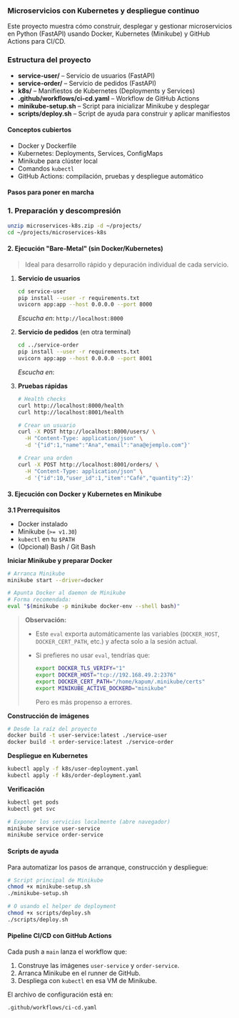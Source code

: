 ### Microservicios con Kubernetes y despliegue continuo

Este proyecto muestra cómo construir, desplegar y gestionar microservicios en Python (FastAPI) usando Docker, Kubernetes (Minikube) y GitHub Actions para CI/CD.

### Estructura del proyecto

* **service-user/** – Servicio de usuarios (FastAPI)
* **service-order/** – Servicio de pedidos (FastAPI)
* **k8s/** – Manifiestos de Kubernetes (Deployments y Services)
* **.github/workflows/ci-cd.yaml** – Workflow de GitHub Actions
* **minikube-setup.sh** – Script para inicializar Minikube y desplegar
* **scripts/deploy.sh** – Script de ayuda para construir y aplicar manifiestos

#### Conceptos cubiertos

* Docker y Dockerfile
* Kubernetes: Deployments, Services, ConfigMaps
* Minikube para clúster local
* Comandos `kubectl`
* GitHub Actions: compilación, pruebas y despliegue automático

#### Pasos para poner en marcha

### 1. Preparación y descompresión

```bash
unzip microservices-k8s.zip -d ~/projects/
cd ~/projects/microservices-k8s
```

#### 2. Ejecución "Bare-Metal" (sin Docker/Kubernetes)

> Ideal para desarrollo rápido y depuración individual de cada servicio.

1. **Servicio de usuarios**

   ```bash
   cd service-user
   pip install --user -r requirements.txt
   uvicorn app:app --host 0.0.0.0 --port 8000
   ```

   *Escucha en*: `http://localhost:8000`

2. **Servicio de pedidos** (en otra terminal)

   ```bash
   cd ../service-order
   pip install --user -r requirements.txt
   uvicorn app:app --host 0.0.0.0 --port 8001
   ```

   *Escucha en*: `   `

3. **Pruebas rápidas**

   ```bash
   # Health checks
   curl http://localhost:8000/health
   curl http://localhost:8001/health

   # Crear un usuario
   curl -X POST http://localhost:8000/users/ \
     -H "Content-Type: application/json" \
     -d '{"id":1,"name":"Ana","email":"ana@ejemplo.com"}'

   # Crear una orden
   curl -X POST http://localhost:8001/orders/ \
     -H "Content-Type: application/json" \
     -d '{"id":10,"user_id":1,"item":"Café","quantity":2}'
   ```


#### 3. Ejecución con Docker y Kubernetes en Minikube

**3.1 Prerrequisitos**

* Docker instalado
* Minikube (`>= v1.30`)
* `kubectl` en tu `$PATH`
* (Opcional) Bash / Git Bash

**Iniciar Minikube y preparar Docker**

```bash
# Arranca Minikube
minikube start --driver=docker

# Apunta Docker al daemon de Minikube
# Forma recomendada:
eval "$(minikube -p minikube docker-env --shell bash)"
```

> **Observación:**
>
> * Este `eval` exporta automáticamente las variables (`DOCKER_HOST`, `DOCKER_CERT_PATH`, etc.) y afecta solo a la sesión actual.
> * Si prefieres no usar `eval`, tendrías que:
>
>   ```bash
>   export DOCKER_TLS_VERIFY="1"
>   export DOCKER_HOST="tcp://192.168.49.2:2376"
>   export DOCKER_CERT_PATH="/home/kapum/.minikube/certs"
>   export MINIKUBE_ACTIVE_DOCKERD="minikube"
>   ```
>
>   Pero es más propenso a errores.

**Construcción de imágenes**

```bash
# Desde la raíz del proyecto
docker build -t user-service:latest ./service-user
docker build -t order-service:latest ./service-order
```

**Despliegue en Kubernetes**

```bash
kubectl apply -f k8s/user-deployment.yaml
kubectl apply -f k8s/order-deployment.yaml
```

**Verificación**

```bash
kubectl get pods
kubectl get svc

# Exponer los servicios localmente (abre navegador)
minikube service user-service
minikube service order-service
```

#### Scripts de ayuda

Para automatizar los pasos de arranque, construcción y despliegue:

```bash
# Script principal de Minikube
chmod +x minikube-setup.sh
./minikube-setup.sh

# O usando el helper de deployment
chmod +x scripts/deploy.sh
./scripts/deploy.sh
```

#### Pipeline CI/CD con GitHub Actions

Cada push a `main` lanza el workflow que:

1. Construye las imágenes `user-service` y `order-service`.
2. Arranca Minikube en el runner de GitHub.
3. Despliega con `kubectl` en esa VM de Minikube.

El archivo de configuración está en:

```
.github/workflows/ci-cd.yaml
```
